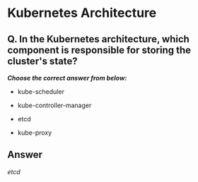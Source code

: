 # Kubernetes Architecture

## Q. In the Kubernetes architecture, which component is responsible for storing the cluster's state?

***Choose the correct answer from below:***

  - kube-scheduler

  - kube-controller-manager

  - etcd

  - kube-proxy

## Answer
*etcd*
